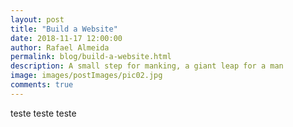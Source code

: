 ```yaml
---
layout: post
title: "Build a Website"
date: 2018-11-17 12:00:00
author: Rafael Almeida
permalink: blog/build-a-website.html
description: A small step for manking, a giant leap for a man
image: images/postImages/pic02.jpg
comments: true
---
```

teste teste teste
